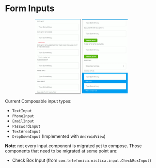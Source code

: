 # Form Inputs

<p align="center">
   <img width="30%" src="../../../../../../../../../doc/images/inputs/compose_inputs1.png" />
   <img width="30%" src="../../../../../../../../../doc/images/inputs/compose_inputs2.png" />
</p>

Current Composable input types:
* `TextInput`
* `PhoneInput`
* `EmailInput`
* `PasswordInput`
* `TextAreaInput`
* `DropDownInput` (Implemented with `AndroidView`)

**Note**: not every input component is migrated yet to compose. Those components that need to be migrated at some point are:
* Check Box Input (from `com.telefonica.mistica.input.CheckBoxInput`)